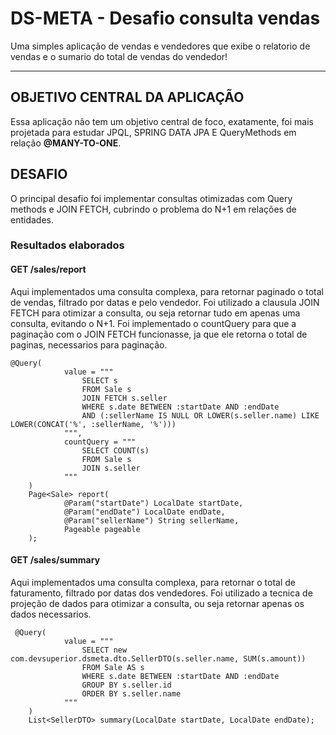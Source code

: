 # DS-META - Desafio consulta vendas

Uma simples aplicação de vendas e vendedores que exibe o relatorio de vendas e o sumario do total de vendas do vendedor!

---
## OBJETIVO CENTRAL DA APLICAÇÃO

Essa aplicação não tem um objetivo central de foco, exatamente, foi mais projetada para estudar JPQL, SPRING DATA JPA E QueryMethods em relação **@MANY-TO-ONE**.

## DESAFIO

O principal desafio foi implementar consultas otimizadas com Query methods e JOIN FETCH, cubrindo o problema do N+1 em relações de entidades.

### Resultados elaborados

#### GET /sales/report
Aqui implementados uma consulta complexa, para retornar paginado o total de vendas, filtrado por datas e pelo vendedor.
Foi utilizado a clausula JOIN FETCH para otimizar a consulta, ou seja retornar tudo em apenas uma consulta, evitando o N+1.
Foi implementado o countQuery para que a paginação com o JOIN FETCH funcionasse, ja que ele retorna o total de paginas, necessarios para paginação.
```
@Query(
            value = """
                SELECT s
                FROM Sale s
                JOIN FETCH s.seller
                WHERE s.date BETWEEN :startDate AND :endDate
                AND (:sellerName IS NULL OR LOWER(s.seller.name) LIKE LOWER(CONCAT('%', :sellerName, '%')))
            """,
            countQuery = """
                SELECT COUNT(s)
                FROM Sale s
                JOIN s.seller
            """
    )
    Page<Sale> report(
            @Param("startDate") LocalDate startDate,
            @Param("endDate") LocalDate endDate,
            @Param("sellerName") String sellerName,
            Pageable pageable
    );
```

#### GET /sales/summary
Aqui implementados uma consulta complexa, para retornar o total de faturamento, filtrado por datas dos vendedores.
Foi utilizado a tecnica de projeção de dados para otimizar a consulta, ou seja retornar apenas os dados necessarios.
```
 @Query(
            value = """
                SELECT new com.devsuperior.dsmeta.dto.SellerDTO(s.seller.name, SUM(s.amount)) 
                FROM Sale AS s 
                WHERE s.date BETWEEN :startDate AND :endDate
                GROUP BY s.seller.id
                ORDER BY s.seller.name
            """
    )
    List<SellerDTO> summary(LocalDate startDate, LocalDate endDate);
```

